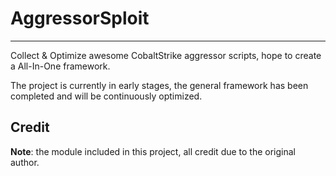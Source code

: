 # AggressorSploit
----

Collect & Optimize awesome CobaltStrike aggressor scripts, hope to create a All-In-One framework.

The project is currently in early stages, the general framework has been completed and will be continuously optimized.



## Credit
**Note**: the module included in this project, all credit due to the original author.

